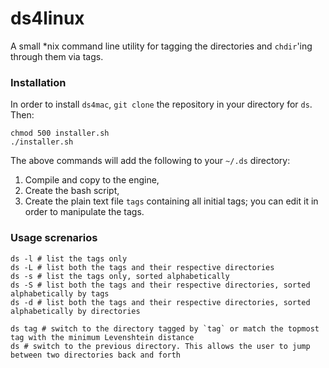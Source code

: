 # ds4linux
A small *nix command line utility for tagging the directories and `chdir`'ing through them via tags.

### Installation

In order to install `ds4mac`, `git clone` the repository in your directory for `ds`. Then:

    chmod 500 installer.sh
    ./installer.sh
    
The above commands will add the following to your `~/.ds` directory:

1. Compile and copy to the engine,
2. Create the bash script,
3. Create the plain text file `tags` containing all initial tags; you can edit it in order to manipulate the tags. 

### Usage screnarios

    ds -l # list the tags only
    ds -L # list both the tags and their respective directories
    ds -s # list the tags only, sorted alphabetically
    ds -S # list both the tags and their respective directories, sorted alphabetically by tags
    ds -d # list both the tags and their respective directories, sorted alphabetically by directories
    
    ds tag # switch to the directory tagged by `tag` or match the topmost tag with the minimum Levenshtein distance
    ds # switch to the previous directory. This allows the user to jump between two directories back and forth
